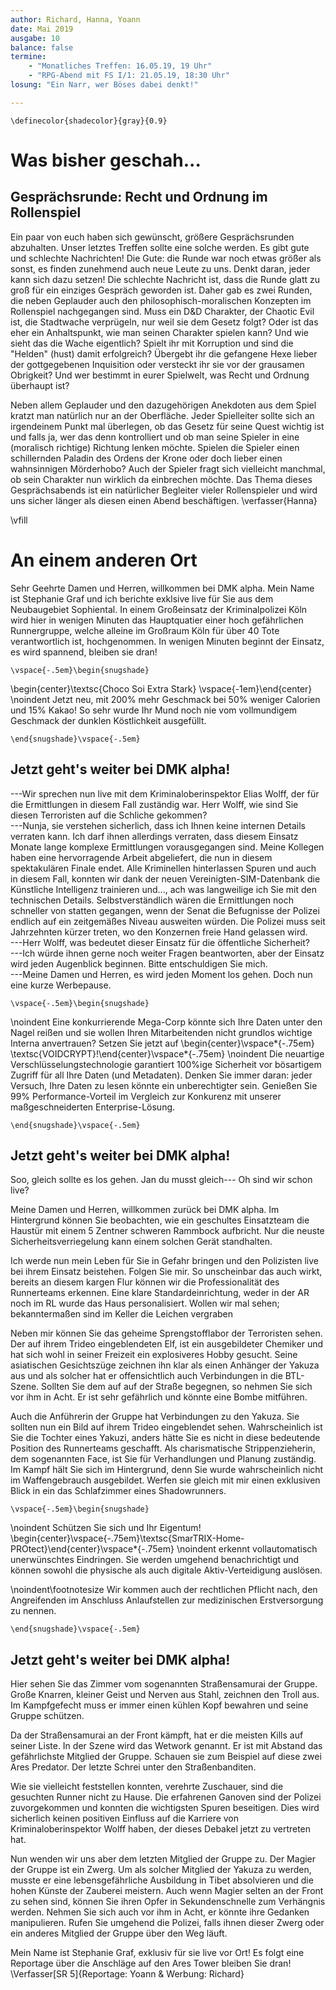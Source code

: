 ```yaml
---
author: Richard, Hanna, Yoann
date: Mai 2019
ausgabe: 10
balance: false
termine:
    - "Monatliches Treffen: 16.05.19, 19 Uhr"
    - "RPG-Abend mit FS I/1: 21.05.19, 18:30 Uhr"
losung: "Ein Narr, wer Böses dabei denkt!"

---
```


```{=tex}
\definecolor{shadecolor}{gray}{0.9}
```

# Was bisher geschah...
<!--
Werte Lesende,

so sehen wir uns also wieder.
Lange ist es her -- so würde man wohl üblicherweise sagen, aber dem ist nicht so.

Wir sind bemüht, den Informationsfluss stets aufrecht zu erhalten.
Daher berichten wir möglichst vollständig und zeitnah von den Geschehnissen in allen Teilen des Multiversums.
Und dort hat sich einiges zugetragen!
So kommt es, dass wir nun schon nach kurzer Zeit erneut zur Druckerpresse greifen, um Ihnen aus fernen Welten zu berichten.

Der schieren Masse wegen können wir aber nicht immer auch von Ihrer Lieblingswelt berichten, seien sie deshalb aber nicht betrübt: Bereits in der nächsten Ausgabe könnte wieder ein entsprechender Artikel veröffentlicht werden.
Und wenn Sie besondere Sehnsucht nach einer Welt verspüren oder einen heißen Tipp für die nächste große Story haben, dann zögern Sie nicht uns zu schreiben.-->

<!-- Gerade bei einer derart einseitigen Berichterstattung würde es sich anbieten, den obigen Paragraphen doch zu verwenden.-->

<!--Also:  Schön, dass Sie uns wieder lesen! -->

## Gesprächsrunde: Recht und Ordnung im Rollenspiel
Ein paar von euch haben sich gewünscht, größere Gesprächsrunden abzuhalten. Unser letztes Treffen sollte eine solche werden. Es gibt gute und schlechte Nachrichten!
Die Gute: die Runde war noch etwas größer als sonst, es finden zunehmend auch neue Leute zu uns. Denkt daran, jeder kann sich dazu setzen!
Die schlechte Nachricht ist, dass die Runde glatt zu groß für ein einziges Gespräch geworden ist.
Daher gab es zwei Runden, die neben Geplauder auch den philosophisch-moralischen Konzepten im Rollenspiel nachgegangen sind.
Muss ein D&D Charakter, der Chaotic Evil ist, die Stadtwache verprügeln, nur weil sie dem Gesetz folgt?
Oder ist das eher ein Anhaltspunkt, wie man seinen Charakter spielen kann?
Und wie sieht das die Wache eigentlich?
Spielt ihr mit Korruption und sind die "Helden" (hust) damit erfolgreich?
Übergebt ihr die gefangene Hexe lieber der gottgegebenen Inquisition oder versteckt ihr sie vor der grausamen Obrigkeit?
Und wer bestimmt in eurer Spielwelt, was Recht und Ordnung überhaupt ist?

Neben allem Geplauder und den dazugehörigen Anekdoten aus dem Spiel kratzt man natürlich nur an der Oberfläche.
Jeder Spielleiter sollte sich an irgendeinem Punkt mal überlegen, ob das Gesetz für seine Quest wichtig ist und falls ja, wer das denn kontrolliert und ob man seine Spieler in eine (moralisch richtige) Richtung lenken möchte.
Spielen die Spieler einen schillernden Paladin des Ordens der Krone oder doch lieber einen wahnsinnigen Mörderhobo?
Auch der Spieler fragt sich vielleicht manchmal, ob sein Charakter nun wirklich da einbrechen möchte.
Das Thema dieses Gesprächsabends ist ein natürlicher Begleiter vieler Rollenspieler und wird uns sicher länger als diesen einen Abend beschäftigen.
\verfasser{Hanna}

\vfill

# An einem anderen Ort
Sehr Geehrte Damen und Herren, willkommen bei DMK alpha.
Mein Name ist Stephanie Graf und ich berichte exklsive live für Sie aus dem Neubaugebiet Sophiental. In einem Großeinsatz der Kriminalpolizei Köln wird hier in wenigen Minuten das Hauptquatier einer hoch gefährlichen Runnergruppe, welche alleine im Großraum Köln für über 40 Tote verantwortlich ist, hochgenommen. In wenigen Minuten beginnt der Einsatz, es wird spannend, bleiben sie dran!

```{=tex}
\vspace{-.5em}\begin{snugshade}
```
\begin{center}\textsc{Choco Soi Extra Stark} \vspace{-1em}\end{center} \noindent
Jetzt neu, mit 200% mehr Geschmack bei 50% weniger Calorien und 15% Kakao!
So sehr wurde Ihr Mund noch nie vom vollmundigem Geschmack der dunklen Köstlichkeit ausgefüllt.

```{=tex}
\end{snugshade}\vspace{-.5em}
```

## Jetzt geht's weiter bei DMK alpha!
---Wir sprechen nun live mit dem Kriminaloberinspektor Elias Wolff, der für die Ermittlungen in diesem Fall zuständig war.
Herr Wolff, wie sind Sie diesen Terroristen auf die Schliche gekommen?  
---Nunja, sie verstehen sicherlich, dass ich Ihnen keine internen Details verraten kann.
Ich darf ihnen allerdings verraten, dass diesem Einsatz Monate lange komplexe Ermittlungen vorausgegangen sind.
Meine Kollegen haben eine hervorragende Arbeit abgeliefert, die nun in diesem spektakulären Finale endet.
Alle Kriminellen hinterlassen Spuren und auch in diesem Fall, konnten wir dank der neuen Vereinigten-SIM-Datenbank die Künstliche Intelligenz trainieren und..., ach was langweilige ich Sie mit den technischen Details. Selbstverständlich wären die Ermittlungen noch schneller von statten gegangen, wenn der Senat die Befugnisse der Polizei endlich auf ein zeitgemäßes Niveau ausweiten würden. Die Polizei muss seit Jahrzehnten kürzer treten, wo den Konzernen freie Hand gelassen wird.  
---Herr Wolff, was bedeutet dieser Einsatz für die öffentliche Sicherheit?  
---Ich würde ihnen gerne noch weiter Fragen beantworten, aber der Einsatz wird jeden Augenblick beginnen. Bitte entschuldigen Sie mich.  
---Meine Damen und Herren, es wird jeden Moment los gehen.
Doch nun eine kurze Werbepause.

```{=tex}
\vspace{-.5em}\begin{snugshade}
```
<!-- ## Werbung -->
\noindent
Eine konkurrierende Mega-Corp könnte sich Ihre Daten unter den Nagel reißen und sie wollen Ihren Mitarbeitenden nicht grundlos wichtige Interna anvertrauen?
Setzen Sie jetzt auf
\begin{center}\vspace*{-.75em} \textsc{VOIDCRYPT}!\end{center}\vspace*{-.75em} \noindent
Die neuartige Verschlüsselungstechnologie garantiert 100%ige Sicherheit vor bösartigem Zugriff für all Ihre Daten (und Metadaten). Denken Sie immer daran: jeder Versuch, Ihre Daten zu lesen könnte ein unberechtigter sein. Genießen Sie 99% Performance-Vorteil im Vergleich zur Konkurenz mit unserer maßgeschneiderten Enterprise-Lösung.
```{=tex}
\end{snugshade}\vspace{-.5em}
```

## Jetzt geht's weiter bei DMK alpha!
Soo, gleich sollte es los gehen. Jan du musst gleich--- Oh sind wir schon live?

Meine Damen und Herren, willkommen zurück bei DMK alpha. Im Hintergrund können Sie beobachten, wie ein geschultes Einsatzteam die Haustür mit einem 5 Zentner schweren Rammbock aufbricht. Nur die neuste Sicherheitsverriegelung kann einem solchen Gerät standhalten.

Ich werde nun mein Leben für Sie in Gefahr bringen und den Polizisten live bei ihrem Einsatz beistehen.
Folgen Sie mir. So unscheinbar das auch wirkt, bereits an diesem kargen Flur können wir die Professionalität des Runnerteams erkennen. Eine klare Standardeinrichtung, weder in der AR noch im RL wurde das Haus personalisiert.
Wollen wir mal sehen; bekanntermaßen sind im Keller die Leichen vergraben

Neben mir können Sie das geheime Sprengstofflabor der Terroristen sehen. Der auf ihrem Trideo eingeblendeten Elf, ist ein ausgebildeter Chemiker und hat sich wohl in seiner Freizeit ein explosiveres Hobby gesucht.
Seine asiatischen Gesichtszüge zeichnen ihn klar als einen Anhänger der Yakuza aus und als solcher hat er offensichtlich auch Verbindungen in die BTL-Szene.
Sollten Sie dem auf  auf der Straße begegnen, so nehmen Sie sich vor ihm in Acht. Er ist sehr gefährlich und könnte eine Bombe mitführen.

Auch die Anführerin der Gruppe hat Verbindungen zu den Yakuza. Sie sollten nun ein Bild auf ihrem Trideo eingeblendet sehen.
Wahrscheinlich ist Sie die Tochter eines Yakuzi, anders hätte Sie es nicht in diese bedeutende Position des Runnerteams geschafft.
Als charismatische Strippenzieherin, dem sogenannten Face, ist Sie für Verhandlungen und Planung zuständig.
Im Kampf hält Sie sich im Hintergrund, denn Sie wurde wahrscheinlich nicht im Waffengebrauch ausgebildet.
Werfen sie gleich mit mir einen exklusiven Blick in ein das Schlafzimmer eines Shadowrunners.

```{=tex}
\vspace{-.5em}\begin{snugshade}
```
<!-- ## Werbung -->
\noindent
Schützen Sie sich und Ihr Eigentum!
\begin{center}\vspace{-.75em}\textsc{SmarTRIX-Home-PROtect}\end{center}\vspace*{-.75em} \noindent
erkennt vollautomatisch unerwünschtes Eindringen.
Sie werden umgehend benachrichtigt und können sowohl die physische als auch digitale Aktiv-Verteidigung auslösen.

\noindent\footnotesize Wir kommen auch der rechtlichen Pflicht nach, den Angreifenden im Anschluss Anlaufstellen zur medizinischen Erstversorgung zu nennen.
```{=tex}
\end{snugshade}\vspace{-.5em}
```

## Jetzt geht's weiter bei DMK alpha!
Hier sehen Sie das Zimmer vom sogenannten Straßensamurai der Gruppe.
Große Knarren, kleiner Geist und Nerven aus Stahl, zeichnen den Troll aus. Im Kampfgefecht muss er immer einen kühlen Kopf bewahren und seine Gruppe schützen.

Da der Straßensamurai an der Front kämpft, hat er die meisten Kills auf seiner Liste.
In der Szene wird das Wetwork genannt. Er ist mit Abstand das gefährlichste Mitglied der Gruppe. Schauen sie zum Beispiel auf diese zwei Ares Predator.
Der letzte Schrei unter den Straßenbanditen.

Wie sie vielleicht feststellen konnten, verehrte Zuschauer, sind die gesuchten Runner nicht zu Hause.
Die erfahrenen Ganoven sind der Polizei zuvorgekommen und konnten die wichtigsten Spuren beseitigen.
Dies wird sicherlich keinen positiven Einfluss auf die Karriere von Kriminaloberinspektor Wolff haben, der dieses Debakel jetzt zu vertreten hat.

Nun wenden wir uns aber dem letzten Mitglied der Gruppe zu.
Der Magier der Gruppe ist ein Zwerg. Um als solcher Mitglied der Yakuza zu werden, musste er eine lebensgefährliche Ausbildung in Tibet absolvieren und die hohen Künste der Zauberei meistern.
Auch wenn Magier selten an der Front zu sehen sind, können Sie ihren Opfer in Sekundenschnelle zum Verhängnis werden.
Nehmen Sie sich auch vor ihm in Acht, er könnte ihre Gedanken manipulieren.
Rufen Sie umgehend die Polizei, falls ihnen dieser Zwerg oder ein anderes Mitglied der Gruppe über den Weg läuft.

Mein Name ist Stephanie Graf, exklusiv für sie live vor Ort! Es folgt eine Reportage über die Anschläge auf den Ares Tower bleiben Sie dran!
\Verfasser[SR 5]{Reportage: Yoann \& Werbung: Richard}

<!--
# Werbung
Wünschen Sie sich auch manchmal, Sie hätten mehr Tage pro Woche zur Verfügung?
_Kalender Kunibert_ hilft Ihnen, sich wieder neu zu fokussieren.
Durch das innovative one-day-at-a-time System, braucht sie nie wieder zu sorgen, was gestern war, oder morgen sein wird.
Lenken sie ihre volle Energie auf das Jetzt!

Wie das funktioniert: jede Seite ist mit "heute" beschriftet und mit einer Beschichtung versehen, die die Seite nach 24h von alleine auflöst.

\begin{center}Jetzt \textsc{Kalender Kunibert} vorbestellen!\end{center} \noindent

Die ersten 24 Bestellungen erhalten gratis ein praktisches Lesezeichen aus umweltverträglichem Gewebematerial.
\Verfasser{Autor}
-->
